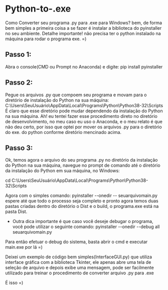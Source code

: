 # Python-to-.exe
Como Converter seu programa .py para .exe para Windows? bem, de forma bem simples a primeira coisa a se fazer é instalar a biblioteca do pyinstaller no seu ambiente.
Detalhe importante! não precisa ter o python instalado na máquina para rodar o programa exe. =)

## Passo 1:
Abra o console(CMD ou Prompt no Anaconda) e digite: pip install pyinstaller

## Passo 2:
Pegue os arquivos .py que compoem seu programa e movam para o diretório de instalação do Python na sua máquina: C:\Users\SeuUsuário\AppData\Local\Programs\Python\Python38-32\Scripts
É claro que esse diretório pode mudar dependendo da instalação do Python na sua máquina. Ah! eu tentei fazer esse procedimento direto no diretório de desenvolvimento, no meu caso eu uso o Anaconda, e o meu relato é que não deu certo, por isso que optei por mover os arquivos .py para o diretório do exe. do python conforme diretório mencinado acima.

## Passo 3:
Ok, temos agora o arquivo do seu programa .py no diretório da instalação do Python na sua máquina, navegue no prompt de comando até o diretório da instalação do Python em sua máquina, no Windows:

cd C:\Users\SeuUsuário\AppData\Local\Programs\Python\Python38-32\Scripts

Agora com o simples comando: pyinstaller --onedir -- seuarquivomain.py
espere até que todo o processo seja completo e pronto agora temos duas pastas criadas dentro do diretório o Dist e o build, o programa.exe está na pasta Dist. 

 - Outra dica importante é que caso você deseje debugar o programa, você pode utilizar o seguinte comando:
      pyinstaller --onedir --debug all seuarquivomain.py

Para então efetuar o debug do sistema, basta abrir o cmd e executar main.exe por lá =)

Deixei um exemplo de código bem simples(InterfaceGUI.py) que utiliza interface gráfica com a biblioteca Tkinter, ele apenas abre uma tela de seleção de arquivo e depois exibe uma mensagem, pode ser facilmente utilizado para treinar o procedimento de converter arquivo .py para .exe


É isso =)

